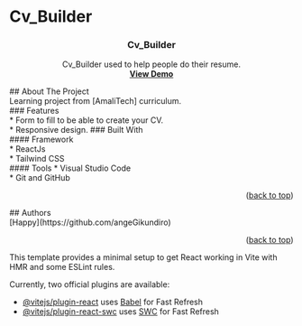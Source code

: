 # Cv_Builder

<div id="top"></div>


<h3 align="center">Cv_Builder</h3>
  <p align="center">
   Cv_Builder used to help people do their resume.
    <br />
    <a href=" https://main--amali-cv-builder.netlify.app/"><strong>View Demo</strong></a>
  </p>
</div>
<!-- ABOUT THE PROJECT -->
## About The Project
 <br />
Learning project from [AmaliTech] curriculum.
 <br />
### Features
 <br />
* Form to fill to be able to create your CV.
 <br />
* Responsive design.
### Built With
 <br />
#### Framework
 <br />
* ReactJs
 <br />
* Tailwind CSS
 <br />
#### Tools
* Visual Studio Code
 <br />
* Git and GitHub
 <br />
<p align="right">(<a href="#top">back to top</a>)</p>
<!-- AUTHORS -->
## Authors
 <br />
[Happy](https://github.com/angeGikundiro) 
<p align="right">(<a href="#top">back to top</a>)</p>


This template provides a minimal setup to get React working in Vite with HMR and some ESLint rules.

Currently, two official plugins are available:

- [@vitejs/plugin-react](https://github.com/vitejs/vite-plugin-react/blob/main/packages/plugin-react/README.md) uses [Babel](https://babeljs.io/) for Fast Refresh
- [@vitejs/plugin-react-swc](https://github.com/vitejs/vite-plugin-react-swc) uses [SWC](https://swc.rs/) for Fast Refresh
